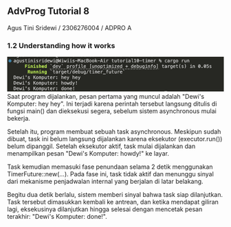 ## AdvProg Tutorial 8
Agus Tini Sridewi / 2306276004 / ADPRO A

### 1.2 Understanding how it works
![alt text](image.png)
Saat program dijalankan, pesan pertama yang muncul adalah "Dewi's Komputer: hey hey". Ini terjadi karena perintah tersebut langsung ditulis di fungsi main() dan dieksekusi segera, sebelum sistem asynchronous mulai bekerja.

Setelah itu, program membuat sebuah task asynchronous. Meskipun sudah dibuat, task ini belum langsung dijalankan karena eksekutor (executor.run()) belum dipanggil. Setelah eksekutor aktif, task mulai dijalankan dan menampilkan pesan "Dewi's Komputer: howdy!" ke layar.

Task kemudian memasuki fase penundaan selama 2 detik menggunakan TimerFuture::new(...). Pada fase ini, task tidak aktif dan menunggu sinyal dari mekanisme penjadwalan internal yang berjalan di latar belakang.

Begitu dua detik berlalu, sistem memberi sinyal bahwa task siap dilanjutkan. Task tersebut dimasukkan kembali ke antrean, dan ketika mendapat giliran lagi, eksekusinya dilanjutkan hingga selesai dengan mencetak pesan terakhir: "Dewi's Komputer: done!".